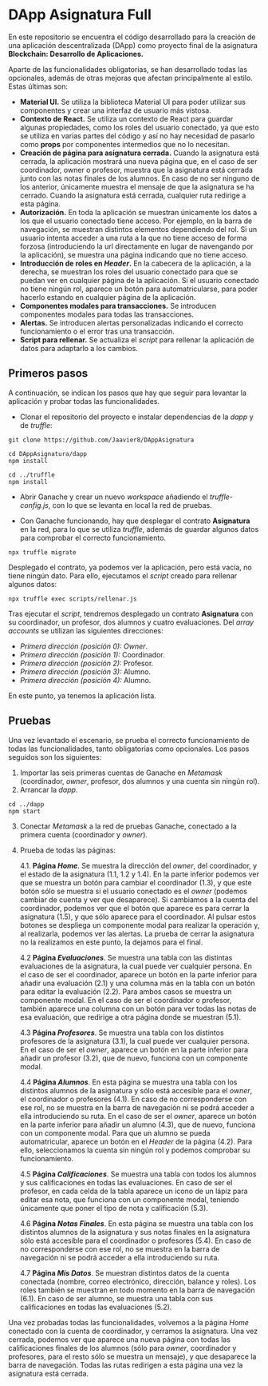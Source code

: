 # DApp Asignatura Full

En este repositorio se encuentra el código desarrollado para la creación de una aplicación descentralizada (DApp) como proyecto final de la asignatura **Blockchain: Desarrollo de Aplicaciones.**

Aparte de las funcionalidades obligatorias, se han desarrollado todas las opcionales, además de otras mejoras que afectan principalmente al estilo. Estas últimas son:

- **Material UI.** Se utiliza la biblioteca Material UI para poder utilizar sus componentes y crear una interfaz de usuario más vistosa.
- **Contexto de React.** Se utiliza un contexto de React para guardar algunas propiedades, como los roles del usuario conectado, ya que esto se utiliza en varias partes del código y así no hay necesidad de pasarlo como **props** por componentes intermedios que no lo necesitan.
- **Creación de página para asignatura cerrada.** Cuando la asignatura está cerrada, la aplicación mostrará una nueva página que, en el caso de ser coordinador, owner o profesor, muestra que la asignatura está cerrada junto con las notas finales de los alumnos. En caso de no ser ninguno de los anterior, únicamente muestra el mensaje de que la asignatura se ha cerrado. Cuando la asignatura está cerrada, cualquier ruta redirige a esta página.
- **Autorización.** En toda la aplicación se muestran únicamente los datos a los que el usuario conectado tiene acceso. Por ejemplo, en la barra de navegación, se muestran distintos elementos dependiendo del rol. Si un usuario intenta acceder a una ruta a la que no tiene acceso de forma forzosa (introduciendo la url directamente en lugar de navengando por la aplicación), se muestra una página indicando que no tiene acceso.
- **Introducción de roles en *Header*.** En la cabecera de la aplicación, a la derecha, se muestran los roles del usuario conectado para que se puedan ver en cualquier página de la aplicación. Si el usuario conectado no tiene ningún rol, aparece un botón para automatricularse, para poder hacerlo estando en cualquier página de la aplicación.
- **Componentes modales para transacciones.** Se introducen componentes modales para todas las transacciones.
- **Alertas.** Se introducen alertas personalizadas indicando el correcto funcionamiento o el error tras una transacción.
- **Script para rellenar.** Se actualiza el *script* para rellenar la aplicación de datos para adaptarlo a los cambios.

## Primeros pasos

A continuación, se indican los pasos que hay que seguir para levantar la aplicación y probar todas las funcionalidades.

- Clonar el repositorio del proyecto e instalar dependencias de la *dapp* y de *truffle*:

```
git clone https://github.com/Jaavier8/DAppAsignatura

cd DAppAsignatura/dapp
npm install

cd ../truffle
npm install

```

- Abrir Ganache y crear un nuevo *workspace* añadiendo el *truffle-config.js*, con lo que se levanta en local la red de pruebas.

- Con Ganache funcionando, hay que desplegar el contrato **Asignatura** en la red, para lo que se utiliza *truffle*, además de guardar algunos datos para comprobar el correcto funcionamiento.

```
npx truffle migrate
```

Desplegado el contrato, ya podemos ver la aplicación, pero está vacía, no tiene ningún dato. Para ello, ejecutamos el *script* creado para rellenar algunos datos:

```
npx truffle exec scripts/rellenar.js
```

Tras ejecutar el *script*, tendremos desplegado un contrato **Asignatura** con su coordinador, un profesor, dos alumnos y cuatro evaluaciones. Del *array* *accounts* se utilizan las siguientes direcciones:

- *Primera dirección (posición 0):* *Owner*.
- *Primera dirección (posición 1):* Coordinador.
- *Primera dirección (posición 2):* Profesor.
- *Primera dirección (posición 3):* Alumno.
- *Primera dirección (posición 4):* Alumno.

En este punto, ya tenemos la aplicación lista.

## Pruebas

Una vez levantado el escenario, se prueba el correcto funcionamiento de todas las funcionalidades, tanto obligatorias como opcionales. Los pasos seguidos son los siguientes:

1. Importar las seis primeras cuentas de Ganache en *Metamask* (coordinador, *owner*, profesor, dos alumnos y una cuenta sin ningún rol).
2. Arrancar la *dapp*.
```
cd ../dapp
npm start
```
3. Conectar *Metamask* a la red de pruebas Ganache, conectado a la primera cuenta (coordinador y *owner*).
4. Prueba de todas las páginas:

      4.1. **Página *Home***. Se muestra la dirección del *owner*, del coordinador, y el estado de la asignatura (1.1, 1.2 y 1.4). En la parte inferior podemos ver que se muestra un botón para cambiar el coordinador (1.3), y que este botón sólo se muestra si el usuario conectado es el *owner* (podemos cambiar de cuenta y ver que desaparece). Si cambiamos a la cuenta del coordinador, podemos ver que el botón que aparece es para cerrar la asignatura (1.5), y que sólo aparece para el coordinador.
Al pulsar estos botones se despliega un componente modal para realizar la operación y, al realizarla, podemos ver las alertas. La prueba de cerrar la asignatura no la realizamos en este punto, la dejamos para el final.

      4.2 **Página *Evaluaciones***. Se muestra una tabla con las distintas evaluaciones de la asignatura, la cual puede ver cualquier persona. En el caso de ser el coordinador, aparece un botón en la parte inferior para añadir una evaluación (2.1) y una columna más en la tabla con un botón para editar la evaluación (2.2). Para ambos casos se muestra un componente modal. 
En el caso de ser el coordinador o profesor, también aparece una columna con un botón para ver todas las notas de esa evaluación, que redirige a otra página donde se muestran (5.1).

      4.3 **Página *Profesores***. Se muestra una tabla con los distintos profesores de la asignatura (3.1), la cual puede ver cualquier persona. 
En el caso de ser el *owner*, aparece un botón en la parte inferior para añadir un profesor (3.2), que de nuevo, funciona con un componente modal.

      4.4 **Página *Alumnos***. En esta página se muestra una tabla con los distintos alumnos de la asignatura y sólo está accesible para el *owner*, el coordinador o profesores (4.1). En caso de no corresponderse con ese rol, no se muestra en la barra de navegación ni se podrá acceder a ella introduciendo su ruta.
En el caso de ser el *owner*, aparece un botón en la parte inferior para añadir un alumno (4.3), que de nuevo, funciona con un componente modal.
Para que un alumno se pueda automatricular, aparece un botón en el *Header* de la página (4.2). Para ello, seleccionamos la cuenta sin ningún rol y podemos comprobar su funcionamiento. 

      4.5 **Página *Calificaciones***. Se muestra una tabla con todos los alumnos y sus calificaciones en todas las evaluaciones.
En caso de ser el profesor, en cada celda de la tabla aparece un icono de un lápiz para editar esa nota, que funciona con un componente modal, teniendo únicamente que poner el tipo de nota y calificación (5.3).

      4.6 **Página *Notas Finales***. En esta página se muestra una tabla con los distintos alumnos de la asignatura y sus notas finales en la asignatura sólo está accesible para el coordinador o profesores (5.4). En caso de no corresponderse con ese rol, no se muestra en la barra de navegación ni se podrá acceder a ella introduciendo su ruta.

      4.7 **Página *Mis Datos***. Se muestran distintos datos de la cuenta conectada (nombre, correo electrónico, dirección, balance y roles). Los roles también se muestran en todo momento en la barra de navegación (6.1).
En caso de ser alumno, se muestra una tabla con sus calificaciones en todas las evaluaciones (5.2).

Una vez probadas todas las funcionalidades, volvemos a la página *Home* conectado con la cuenta de coordinador, y cerramos la asignatura. Una vez cerrada, podemos ver que aparece una nueva página con todas las calificaciones finales de los alumnos (sólo para *owner*, coordinador y profesores, para el resto sólo se muestra un mensaje), y que desaparece la barra de navegación. Todas las rutas redirigen a esta página una vez la asignatura está cerrada.
